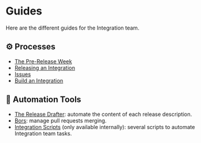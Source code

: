 # Guides

Here are the different guides for the Integration team.

## ⚙️ Processes

- [The Pre-Release Week](./pre-release-week.md)
- [Releasing an Integration](./integration-release.md)
- [Issues](./issues.md)
- [Build an Integration](./build-integration.md)

## 🔧 Automation Tools

- [The Release Drafter](./release-drafter.md): automate the content of each release description.
- [Bors](./bors.md): manage pull requests merging.
- [Integration Scripts](https://github.com/meilisearch/integration-scripts/) (only available internally): several scripts to automate Integration team tasks.
